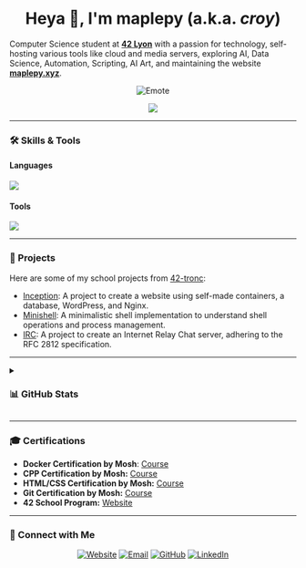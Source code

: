 <h1 align="center">Heya 👋, I'm maplepy (a.k.a. <i>croy</i>)</h1>

 Computer Science student at **[42 Lyon](https://42lyon.fr/)** with a passion for technology, self-hosting various tools like cloud and media servers, exploring AI, Data Science, Automation, Scripting, AI Art, and maintaining the website **[maplepy.xyz](https://maplepy.xyz/)**.

<p align="center">
  <img src="https://cdn.7tv.app/emote/60aeec1712d7701491f89cf5/4x.webp" alt="Emote"/>
</p>

<p align="center">
  <img src="https://komarev.com/ghpvc/?username=maplepy&label=Profile%20views&color=0e75b6&style=flat"/>
</p>

---
### 🛠️ Skills & Tools

<div>
  <h4>Languages</h4>
    <a href="https://github.com/42-tronc">
      <img src="https://skillicons.dev/icons?i=bash,c,cpp,python,html,css,js,ts" />
    </a>
  <h4>Tools</h4>
    <a href="https://github.com/42-tronc">
      <img src="https://skillicons.dev/icons?i=linux,vim,neovim,vscode,vscodium,docker,git,github,githubactions,md,wordpress,windows,aws,ansible,angular"/>
    </a>
</div>

---

### 🚀 Projects
Here are some of my school projects from [42-tronc](https://github.com/42-tronc):
- [Inception](https://github.com/42-tronc/inception/): A project to create a website using self-made containers, a database, WordPress, and Nginx.
- [Minishell](https://github.com/42-tronc/minishell/): A minimalistic shell implementation to understand shell operations and process management.
- [IRC](https://github.com/42-tronc/irc/): A project to create an Internet Relay Chat server, adhering to the RFC 2812 specification.

---
<details>
  <summary><h3>📊 GitHub Stats</h3></summary>
  
<p align="center">
  <img src="https://github-readme-stats.vercel.app/api?username=maplepy&theme=blueberry&count_private=true&hide_border=true&line_height=20" alt="GitHub Stats"/>
  <img src="https://github-readme-stats.vercel.app/api/top-langs/?username=maplepy&layout=compact&theme=blueberry&count_private=true&hide_border=true" alt="Top Languages"/>
  <img src="https://github-readme-streak-stats.herokuapp.com/?user=maplepy&layout=compact&theme=blueberry&count_private=true&hide_border=true" alt="GitHub Streak"/>
  </p>
</details>

---

### 🎓 Certifications
- **Docker Certification by Mosh**: [Course](https://codewithmosh.com/p/the-ultimate-docker-course)
- **CPP Certification by Mosh:** [Course](https://codewithmosh.com/p/ultimate-c-plus-plus-series)
- **HTML/CSS Certification by Mosh:** [Course](https://codewithmosh.com/p/the-ultimate-html-css)
- **Git Certification by Mosh:** [Course](https://codewithmosh.com/p/the-ultimate-git-course)
- **42 School Program:** [Website](https://42.fr/en/homepage/)

---

### 🔗 Connect with Me
<p align="center">
  <a href="https://maplepy.xyz/" target="_blank"><img src="https://img.shields.io/badge/Website-4285F4?style=for-the-badge&logo=google-chrome&logoColor=white" alt="Website"/></a>
  <a href="mailto:github@maplepy.xyz"><img src="https://img.shields.io/badge/Email-D14836?style=for-the-badge&logo=gmail&logoColor=white" alt="Email"/></a>
  <a href="https://github.com/maplepy"><img src="https://img.shields.io/badge/GitHub-181717?style=for-the-badge&logo=github&logoColor=white" alt="GitHub"/></a>
  <a href="https://www.linkedin.com/in/clement-roy-8481b5302/"><img src="https://img.shields.io/badge/LinkedIn-0A66C2?style=for-the-badge&logo=linkedin&logoColor=white" alt="LinkedIn"/></a>
</p>

